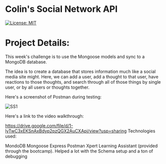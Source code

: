 # Colin's Social Network API

[![License: MIT](https://img.shields.io/badge/License-MIT-yellow.svg)](https://opensource.org/licenses/MIT)

# Project Details:

This week's challenge is to use the Mongoose models and sync to a MongoDB database.

The idea is to create a database that stores information much like a social media site might. 
Here, we can add a user, add a thought to that user, have reactions to those thoughts, and search through all of those things by single user, or by all users or thoughts together.

Here's a screenshot of Postman during testing:

![SS1](https://github.com/user-attachments/assets/b3c89dfc-ea21-4cae-850d-1800ad7226a6)

Here's a link to the video walkthrough:


https://drive.google.com/file/d/1-lyTwC3xEKSnAxBdyp2pzQGX2AuCXApj/view?usp=sharing
Technologies used:

MondoDB
Mongoose
Express
Postman
Xpert Learning Assistant (provided through the bootcamp).  Helped a lot with the Schema setup and a ton of debugging
